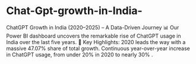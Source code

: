 # Chat-Gpt-growth-in-India-
ChatGPT Growth in India (2020–2025) – A Data-Driven Journey 📊 Our Power BI dashboard uncovers the remarkable rise of ChatGPT usage in India over the last five years.  🌟 Key Highlights: 2020 leads the way with a massive 47.07% share of total growth.  Continuous year-over-year increase in ChatGPT usage, from under 20% in 2020 to nearly 30% .
